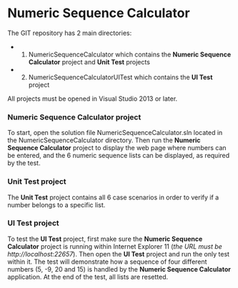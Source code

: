 # Numeric Sequence Calculator

The GIT repository has 2 main directories:
- 1. NumericSequenceCalculator which contains the **Numeric Sequence Calculator** project and **Unit Test** projects
- 2. NumericSequenceCalculatorUITest which contains the **UI Test** project

All projects must be opened in Visual Studio 2013 or later.

### Numeric Sequence Calculator project
To start, open the solution file NumericSequenceCalculator.sln located in the NumericSequenceCalculator directory.
Then run the **Numeric Sequence Calculator** project to display the web page where numbers can be entered, and the 6 numeric sequence lists can be displayed, as required by the test.

### Unit Test project
The **Unit Test** project contains all 6 case scenarios in order to verify if a number belongs to a specific list.

### UI Test project
To test the **UI Test** project, first make sure the **Numeric Sequence Calculator** project is running within Internet Explorer 11 (*the URL must be http://localhost:22657*).
Then open the **UI Test** project and run the only test within it.
The test will demonstrate how a sequence of four different numbers (5, -9, 20 and 15) is handled by the **Numeric Sequence Calculator** application. At the end of the test, all lists are resetted.

